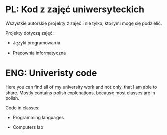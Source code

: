 # PL: Kod z zajęć uniwersyteckich
Wszystkie autorskie projekty z zajęć i nie tylko, którymi mogę się podzielić.

Projekty dotyczą zajęć:

- Języki programowania

- Pracownia informatyczna

# ENG: Univeristy code
Here you can find all of my university work and not only, that I am able to share.
Mostly contains polish explenations, because most classes are in polish.

Code in classes:

- Programming languages

- Computers lab


